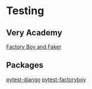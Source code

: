 # Testing

## Very Academy

[Factory Boy and Faker](https://www.youtube.com/watch?v=qrvqNdCDKjM)

## Packages

[pytest-django](https://pytest-django.readthedocs.io/en/latest/tutorial.html)
[pytest-factoryboy](https://pytest-factoryboy.readthedocs.io/en/stable/)
